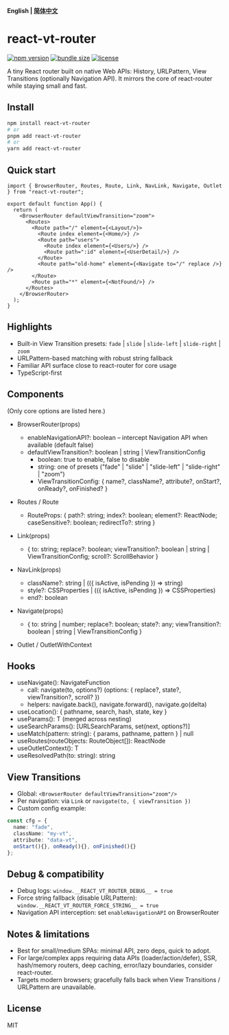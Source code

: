 <!-- Language -->
**English | [简体中文](https://cdn.jsdelivr.net/npm/react-vt-router@latest/README.zh-CN.md)**

# react-vt-router

[![npm version](https://img.shields.io/npm/v/react-vt-router.svg?color=orange)](https://www.npmjs.com/package/react-vt-router)
[![bundle size](https://img.shields.io/bundlephobia/minzip/react-vt-router?label=minzip)](https://bundlephobia.com/package/react-vt-router)
[![license](https://img.shields.io/npm/l/react-vt-router.svg)](https://cdn.jsdelivr.net/npm/react-vt-router@latest/LICENSE)

A tiny React router built on native Web APIs: History, URLPattern, View Transitions (optionally Navigation API). It mirrors the core of react-router while staying small and fast.

## Install

```bash
npm install react-vt-router
# or
pnpm add react-vt-router
# or
yarn add react-vt-router
```

## Quick start

```tsx
import { BrowserRouter, Routes, Route, Link, NavLink, Navigate, Outlet } from "react-vt-router";

export default function App() {
  return (
    <BrowserRouter defaultViewTransition="zoom">
      <Routes>
        <Route path="/" element={<Layout/>}>
          <Route index element={<Home/>} />
          <Route path="users">
            <Route index element={<Users/>} />
            <Route path=":id" element={<UserDetail/>} />
          </Route>
          <Route path="old-home" element={<Navigate to="/" replace />} />
        </Route>
        <Route path="*" element={<NotFound/>} />
      </Routes>
    </BrowserRouter>
  );
}
```

## Highlights
- Built-in View Transition presets: `fade` | `slide` | `slide-left` | `slide-right` | `zoom`
- URLPattern-based matching with robust string fallback
- Familiar API surface close to react-router for core usage
- TypeScript-first

## Components
(Only core options are listed here.)

- BrowserRouter(props)
  - enableNavigationAPI?: boolean – intercept Navigation API when available (default false)
  - defaultViewTransition?: boolean | string | ViewTransitionConfig
    - boolean: true to enable, false to disable
    - string: one of presets ("fade" | "slide" | "slide-left" | "slide-right" | "zoom")
    - ViewTransitionConfig: { name?, className?, attribute?, onStart?, onReady?, onFinished? }

- Routes / Route
  - RouteProps: { path?: string; index?: boolean; element?: ReactNode; caseSensitive?: boolean; redirectTo?: string }

- Link(props)
  - { to: string; replace?: boolean; viewTransition?: boolean | string | ViewTransitionConfig; scroll?: ScrollBehavior }

- NavLink(props)
  - className?: string | (({ isActive, isPending }) => string)
  - style?: CSSProperties | (({ isActive, isPending }) => CSSProperties)
  - end?: boolean

- Navigate(props)
  - { to: string | number; replace?: boolean; state?: any; viewTransition?: boolean | string | ViewTransitionConfig }

- Outlet / OutletWithContext

## Hooks
- useNavigate(): NavigateFunction
  - call: navigate(to, options?) (options: { replace?, state?, viewTransition?, scroll? })
  - helpers: navigate.back(), navigate.forward(), navigate.go(delta)
- useLocation(): { pathname, search, hash, state, key }
- useParams<T>(): T (merged across nesting)
- useSearchParams(): [URLSearchParams, set(next, options?)]
- useMatch(pattern: string): { params, pathname, pattern } | null
- useRoutes(routeObjects: RouteObject[]): ReactNode
- useOutletContext<T>(): T
- useResolvedPath(to: string): string

## View Transitions
- Global: `<BrowserRouter defaultViewTransition="zoom"/>`
- Per navigation: via `Link` or `navigate(to, { viewTransition })`
- Custom config example:

```ts
const cfg = {
  name: "fade",
  className: "my-vt",
  attribute: "data-vt",
  onStart(){}, onReady(){}, onFinished(){}
};
```

## Debug & compatibility
- Debug logs: `window.__REACT_VT_ROUTER_DEBUG__ = true`
- Force string fallback (disable URLPattern): `window.__REACT_VT_ROUTER_FORCE_STRING__ = true`
- Navigation API interception: set `enableNavigationAPI` on BrowserRouter

## Notes & limitations
- Best for small/medium SPAs: minimal API, zero deps, quick to adopt.
- For large/complex apps requiring data APIs (loader/action/defer), SSR, hash/memory routers, deep caching, error/lazy boundaries, consider react-router.
- Targets modern browsers; gracefully falls back when View Transitions / URLPattern are unavailable.

## License
MIT
